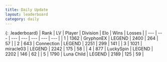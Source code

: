 ```yaml
---
title: Daily Update
layout: leaderboard
category: daily
---
```


{: .leaderboard}
| Rank | LV | Player | Division | Elo | Wins | Losses |
| --- | --- | --- | --- | --- | --- | --- |
| <span data-change="0">1</span> | 1362 | <span title="ID: 315148">GryphonEX</span> | LEGEND | <span data-change="32">2400</span> | <span data-change="12">264</span> | <span data-change="0">57</span> |
| <span data-change="0">2</span> | 643 | <span title="ID: 539711">Connection</span> | LEGEND | <span data-change="3">2251</span> | <span data-change="12">299</span> | <span data-change="4">141</span> |
| <span data-change="0">3</span> | 1021 | <span title="ID: 416373">miracle03</span> | LEGEND | <span data-change="5">2242</span> | <span data-change="1">175</span> | <span data-change="0">58</span> |
| <span data-change="0">4</span> | 877 | <span title="ID: 498412">LuckySpin</span> | LEGEND | <span data-change="3">2202</span> | <span data-change="7">146</span> | <span data-change="2">62</span> |
| <span data-change="0">5</span> | 1790 | <span title="ID: 164871">Luna Child</span> | LEGEND | <span data-change="-4">2189</span> | <span data-change="2">125</span> | <span data-change="1">59</span> |
